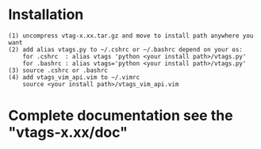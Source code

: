 # Installation
    (1) uncompress vtag-x.xx.tar.gz and move to install path anywhere you want
    (2) add alias vtags.py to ~/.cshrc or ~/.bashrc depend on your os:
        for .cshrc  : alias vtags 'python <your install path>/vtags.py'
        for .bashrc : alias vtags='python <your install path>/vtags.py'
    (3) source .cshrc or .bashrc
    (4) add vtags_vim_api.vim to ~/.vimrc
        source <your install path>/vtags_vim_api.vim

# Complete documentation see the "vtags-x.xx/doc"
